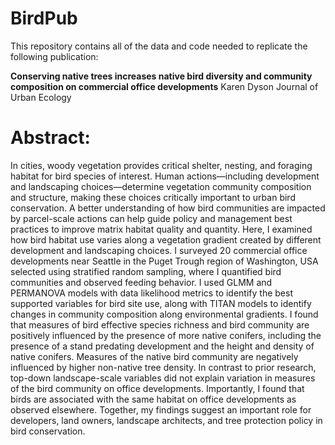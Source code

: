 # BirdPub

This repository contains all of the data and code needed to replicate the following publication:

**Conserving native trees increases native bird diversity and community composition on commercial office developments**
Karen Dyson
Journal of Urban Ecology



# Abstract:
In cities, woody vegetation provides critical shelter, nesting, and foraging habitat for bird species of interest. Human actions—including development and landscaping choices—determine vegetation community composition and structure, making these choices critically important to urban bird conservation. A better understanding of how bird communities are impacted by parcel-scale actions can help guide policy and management best practices to improve matrix habitat quality and quantity. Here, I examined how bird habitat use varies along a vegetation gradient created by different development and landscaping choices. I surveyed 20 commercial office developments near Seattle in the Puget Trough region of Washington, USA selected using stratified random sampling, where I quantified bird communities and observed feeding behavior. I used GLMM and PERMANOVA models with data likelihood metrics to identify the best supported variables for bird site use, along with TITAN models to identify changes in community composition along environmental gradients. I found that measures of bird effective species richness and bird community are positively influenced by the presence of more native conifers, including the presence of a stand predating development and the height and density of native conifers. Measures of the native bird community are negatively influenced by higher non-native tree density. In contrast to prior research, top-down landscape-scale variables did not explain variation in measures of the bird community on office developments. Importantly, I found that birds are associated with the same habitat on office developments as observed elsewhere. Together, my findings suggest an important role for developers, land owners, landscape architects, and tree protection policy in bird conservation.
